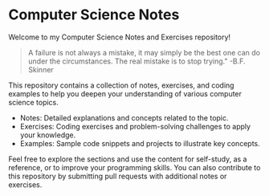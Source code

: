 # Computer Science Notes

Welcome to my Computer Science Notes and Exercises repository! 

> A failure is not always a mistake, it may simply be the best one can do under the circumstances. The real mistake is to stop   trying." -B.F. Skinner

This repository contains a collection of notes, exercises, and coding examples to help you deepen your understanding of various computer science topics. 

- Notes: Detailed explanations and concepts related to the topic.
- Exercises: Coding exercises and problem-solving challenges to apply your knowledge.
- Examples: Sample code snippets and projects to illustrate key concepts.

Feel free to explore the sections and use the content for self-study, as a reference, or to improve your programming skills. You can also contribute to this repository by submitting pull requests with additional notes or exercises.
